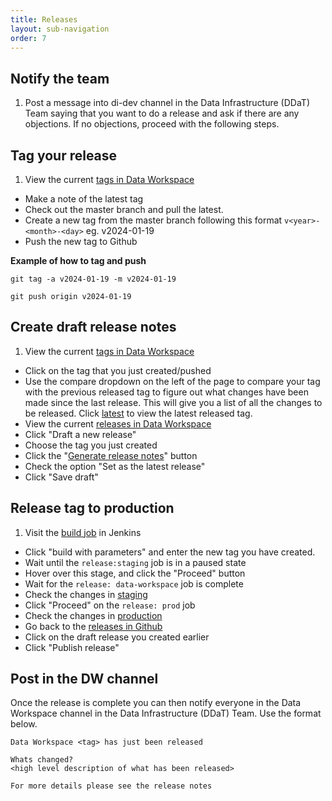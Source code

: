```yaml
---
title: Releases
layout: sub-navigation
order: 7
---
```


## Notify the team
1. Post a message into di-dev channel in the Data Infrastructure (DDaT) Team saying that you want to do a release and ask if there are any objections. If no objections, proceed with the following steps.


## Tag your release

1. View the current [tags in Data Workspace](https://github.com/uktrade/data-workspace/tags)

- Make a note of the latest tag
- Check out the master branch and pull the latest.
- Create a new tag from the master branch following this format `v<year>-<month>-<day>` eg. v2024-01-19
- Push the new tag to Github

**Example of how to tag and push**

```shell
git tag -a v2024-01-19 -m v2024-01-19
```

```shell
git push origin v2024-01-19
```

## Create draft release notes

1. View the current [tags in Data Workspace](https://github.com/uktrade/data-workspace/tags)

- Click on the tag that you just created/pushed
- Use the compare dropdown on the left of the page to compare your tag with the previous released tag to figure out what changes have been made since the last release. This will give you a list of all the changes to be released. Click [latest](https://github.com/uktrade/data-workspace/releases/latest) to view the latest released tag.
- View the current [releases in Data Workspace](https://github.com/uktrade/data-workspace/releases)
- Click "Draft a new release"
- Choose the tag you just created
- Click the "[Generate release notes](https://docs.github.com/en/repositories/releasing-projects-on-github/automatically-generated-release-notes)" button
- Check the option "Set as the latest release"
- Click "Save draft"


## Release tag to production

1. Visit the [build job](https://jenkins.ci.uktrade.digital/view/Data/job/data-workspace/) in Jenkins

- Click "build with parameters" and enter the new tag you have created.
- Wait until the `release:staging` job is in a paused state
- Hover over this stage, and click the "Proceed" button
- Wait for the `release: data-workspace` job is complete
- Check the changes in [staging](https://data.trade.staging.uktrade.digital/)
- Click "Proceed" on the `release: prod` job
- Check the changes in [production](https://data.trade.gov.uk/)
- Go back to the [releases in Github](https://github.com/uktrade/data-workspace/releases)
- Click on the draft release you created earlier
- Click "Publish release"

## Post in the DW channel

Once the release is complete you can then notify everyone in the Data Workspace channel in the Data Infrastructure (DDaT) Team. Use the format below.

```
Data Workspace <tag> has just been released

Whats changed?
<high level description of what has been released>

For more details please see the release notes
```
